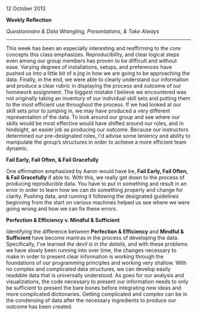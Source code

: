 12 October 2013

**Weekly Reflection**

_Questionnaire & Data Wrangling, Presentations, & Take Always_

-----

This week has been an especially interesting and reaffirming to the core concepts this class emphasizes. Reproducibility, and clear logical steps even among our group members has proven to be difficult and without ease.  Varying degrees of installations, setups, and preferences have pushed us into a little bit of a jog in how we are going to be approaching the data.  Finally, in the end, we were able to clearly understand our information and produce a clear rubric in displaying the process and outcome of our homework assignment.  The biggest mistake I believe we encountered was not originally taking an inventory of our individual skill sets and putting them to the most efficient use throughout the process.  If we had looked at our skill sets prior to jumping in, we may have produced a very different representation of the data.  To look around our group and see where our skills would be most effective would have shifted around our roles, and in hindsight, an easier job as producing our outcome.  Because our instructors determined our pre-designated roles, I'd advise some leniency and ability to manipulate the group’s structures in order to achieve a more efficient team dynamic.

**Fail Early, Fail Often, & Fail Gracefully**

One affirmation emphasized by Aaron would have be, **Fail Early, Fail Often, & Fail Gracefully** if able to.  With this, we really get down to the process of producing reproducible data.  You have to put in something and result in an error in order to learn how we can do something properly and change for clarity.  Pushing data, and running it following the designated guidelines beginning from the start on various machines helped us see where we were going wrong and how we can fix these errors.

**Perfection & Efficiency v. Mindful & Sufficient**

Identifying the difference between **Perfection & Efficiency** and **Mindful & Sufficient** have become mantras in the process of developing the data.  Specifically, I've learned _the devil is in the details_, and with these problems we have slowly been running into over time, the changes necessary to make in order to present clear information is working through the foundations of our programming principles and working very shallow.  With no complex and complicated data structures, we can develop easily readable data that is universally understood.  As goes for our analysis and visualizations, the code necessary to present our information needs to only be sufficient to present the bare bones before integrating new ideas and more complicated dictionaries.  Getting complicated and complex can be in the condensing of data after the necessary ingredients to produce our outcome has been created.